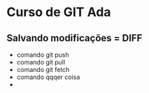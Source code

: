 # Curso de GIT Ada

## Salvando modificações = DIFF

* comando git push
* comando git pull
* comando git fetch
* comando qqqer coisa
* 
